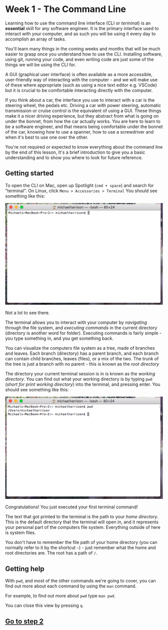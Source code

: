 # Week 1 - The Command Line

Learning how to use the command line interface (CLI or *terminal*) is an **essential** skill for any software engineer. It is the primary interface used to interact with your computer, and as such you will be using it every day to accomplish an array of tasks.

You'll learn many things in the coming weeks and months that will be much easier to grasp once you understand how to use the CLI. Installing software, using git, running your code, and even writing code are just some of the things we will be using the CLI for.

A GUI (graphical user interface) is often available as a more accessible, user-friendly way of interacting with the computer - and we will make use of these where appropriate (such as using a nice text editor e.g. VSCode) but it is crucial to be comfortable interacting directly with the computer.

If you think about a car, the interface you use to interact with a car is the steering wheel, the pedals etc. Driving a car with power steering, automatic transmission or cruise control is the equivalent of using a GUI. These things make it a nicer driving experience, but they abstract from what is going on under the bonnet, from how the car actually works. You are here to learn to be a software engineer, and that means being comfortable under the bonnet of the car, knowing how to use a spanner, how to use a screwdriver and when it's best to use one over the other.

You're not required or expected to know everything about the command line by the end of this lesson, It's a brief introduction to give you a basic understanding and to show you where to look for future reference.

## Getting started

To open the CLI on Mac, open up Spotlight (`cmd + space`) and search for "terminal". On Linux, click `Menu > Accessories > Terminal` You should see something like this:

![Terminal Image](images/1-empty-terminal.png "Mac Terminal")

Not a lot to see there. 

The terminal allows you to interact with your computer by *navigating* through the file system, and *executing commands* in the current directory (directory is another word for folder). Executing commands is fairly simple - you type something in, and you get something back.

You can visualize the computers file system as a tree, made of branches and leaves. Each branch (directory) has a parent branch, and each branch can contain child branches, leaves (files), or a mix of the two. The trunk of the tree is just a branch with no parent - this is known as the *root directory* 

The directory your current terminal session is in is known as the *working directory*. You can find out what your working directory is by typing `pwd` (*short for print working directory*) into the terminal, and pressing enter. You should see something like this:

![pwd Image](images/2-pwd.png "pwd")

Congratulations! You just executed your first terminal command!

The text that got printed to the terminal is the path to your *home directory*. This is the default directory that the terminal will open in, and it represents your personal part of the computers file system. Everything outside of here is system files.

You don't have to remember the file path of your home directory (you can normally refer to it by the shortcut `~`) - just remember what the home and root directories are. The root has a path of `/`.

## Getting help

With `pwd`, and most of the other commands we're going to cover, you can find out more about each command by using the `man` command.

For example, to find out more about `pwd` type `man pwd`.

You can close this view by pressing `q`.

## [Go to step 2](command-line-2.md)
